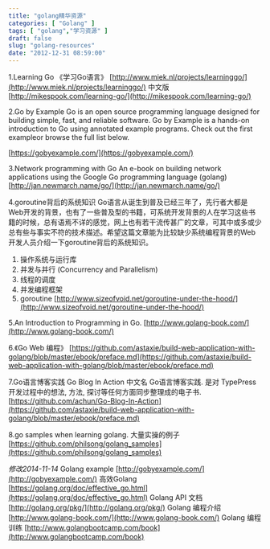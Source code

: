 ```yaml
---
title: "golang精华资源"
categories: [ "Golang" ]
tags: [ "golang","学习资源" ]
draft: false
slug: "golang-resources"
date: "2012-12-31 08:59:00"
---
```


   1.Learning Go 《学习Go语言》
[http://www.miek.nl/projects/learninggo/](http://www.miek.nl/projects/learninggo/)
中文版[http://mikespook.com/learning-go/](http://mikespook.com/learning-go/)


<!--more-->


2.Go by Example
Go is an open source programming language designed for building simple, fast, and reliable software.
Go by Example is a hands-on introduction to Go using annotated example programs. Check out the first exampleor browse the full list below.


[https://gobyexample.com/](https://gobyexample.com/)


3.Network programming with Go
An e-book on building network applications using the Google Go programming language (golang)
[http://jan.newmarch.name/go/](http://jan.newmarch.name/go/)


4.goroutine背后的系统知识
Go语言从诞生到普及已经三年了，先行者大都是Web开发的背景，也有了一些普及型的书籍，可系统开发背景的人在学习这些书籍的时候，总有语焉不详的感觉，网上也有若干流传甚广的文章，可其中或多或少总有些与事实不符的技术描述。希望这篇文章能为比较缺少系统编程背景的Web开发人员介绍一下goroutine背后的系统知识。


1. 操作系统与运行库
2. 并发与并行 (Concurrency and Parallelism)
3. 线程的调度
4. 并发编程框架
5. goroutine
[http://www.sizeofvoid.net/goroutine-under-the-hood/](http://www.sizeofvoid.net/goroutine-under-the-hood/)


5.An Introduction to Programming in Go.
[http://www.golang-book.com/](http://www.golang-book.com/)


6.《Go Web 编程》
[https://github.com/astaxie/build-web-application-with-golang/blob/master/ebook/preface.md](https://github.com/astaxie/build-web-application-with-golang/blob/master/ebook/preface.md)


7.Go语言博客实践
Go Blog In Action 中文名 Go语言博客实践. 是对 TypePress 开发过程中的想法, 方法, 探讨等任何方面同步整理成的电子书.
[https://github.com/achun/Go-Blog-In-Action](https://github.com/astaxie/build-web-application-with-golang/blob/master/ebook/preface.md)


8.go samples when learning golang.
大量实操的例子
[https://github.com/philsong/golang_samples](https://github.com/philsong/golang_samples)

*修改2014-11-14*
Golang example [http://gobyexample.com/](http://gobyexample.com/)
高效Golang [https://golang.org/doc/effective_go.html](https://golang.org/doc/effective_go.html)
Golang API 文档 [http://golang.org/pkg/](http://golang.org/pkg/)
Golang 编程介绍 [http://www.golang-book.com/](http://www.golang-book.com/)
Golang 编程训练 [http://www.golangbootcamp.com/book](http://www.golangbootcamp.com/book)